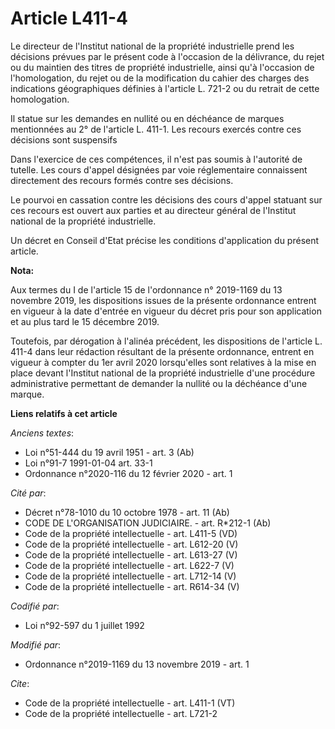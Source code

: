 # Article L411-4

Le directeur de l'Institut national de la propriété industrielle prend les décisions prévues par le présent code à l'occasion
de la délivrance, du rejet ou du maintien des titres de propriété industrielle, ainsi qu'à l'occasion de l'homologation, du
rejet ou de la modification du cahier des charges des indications géographiques définies à l'article L. 721-2 ou du retrait
de cette homologation. 

Il statue sur les demandes en nullité ou en déchéance de marques mentionnées au 2° de l'article L. 411-1. Les recours exercés
contre ces décisions sont suspensifs 

Dans l'exercice de ces compétences, il n'est pas soumis à l'autorité de tutelle. Les cours d'appel désignées par voie
réglementaire connaissent directement des recours formés contre ses décisions. 

Le pourvoi en cassation contre les décisions des cours d'appel statuant sur ces recours est ouvert aux parties et au
directeur général de l'Institut national de la propriété industrielle. 

Un décret en Conseil d'Etat précise les conditions d'application du présent article.

**Nota:**

Aux termes du I de l'article 15 de l'ordonnance n° 2019-1169 du 13 novembre 2019, les dispositions issues de la présente
ordonnance entrent en vigueur à la date d'entrée en vigueur du décret pris pour son application et au plus tard le 15
décembre 2019.

Toutefois, par dérogation à l'alinéa précédent, les dispositions de l'article L. 411-4 dans leur rédaction résultant de la
présente ordonnance, entrent en vigueur à compter du 1er avril 2020 lorsqu'elles sont relatives à la mise en place devant
l'Institut national de la propriété industrielle d'une procédure administrative permettant de demander la nullité ou la
déchéance d'une marque.

**Liens relatifs à cet article**

_Anciens textes_:

  - Loi n°51-444 du 19 avril 1951 - art. 3 (Ab)
  - Loi n°91-7 1991-01-04 art. 33-1
  - Ordonnance n°2020-116 du 12 février 2020 - art. 1

_Cité par_:

  - Décret n°78-1010 du 10 octobre 1978 - art. 11 (Ab)
  - CODE DE L'ORGANISATION JUDICIAIRE. - art. R*212-1 (Ab)
  - Code de la propriété intellectuelle - art. L411-5 (VD)
  - Code de la propriété intellectuelle - art. L612-20 (V)
  - Code de la propriété intellectuelle - art. L613-27 (V)
  - Code de la propriété intellectuelle - art. L622-7 (V)
  - Code de la propriété intellectuelle - art. L712-14 (V)
  - Code de la propriété intellectuelle - art. R614-34 (V)

_Codifié par_:

  - Loi n°92-597 du 1 juillet 1992

_Modifié par_:

  - Ordonnance n°2019-1169 du 13 novembre 2019 - art. 1

_Cite_:

  - Code de la propriété intellectuelle - art. L411-1 (VT)
  - Code de la propriété intellectuelle - art. L721-2
